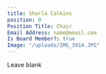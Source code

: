 ```yaml
---
title: Sharla Calkins
position: 0
Position Title: Chair
Email Address: name@email.com
Is Board Member?: true
Image: "/uploads/IMG_3914.JPG"
---
```


Leave blank
